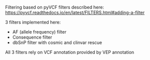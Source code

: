 Filtering based on pyVCF filters described here: 
    https://pyvcf.readthedocs.io/en/latest/FILTERS.html#adding-a-filter

3 filters implemented here:
* AF (allele frequency) filter
* Consequence filter
* dbSnP filter with cosmic and clinvar rescue

All 3 filters rely on VCF annotation provided by VEP annotation
